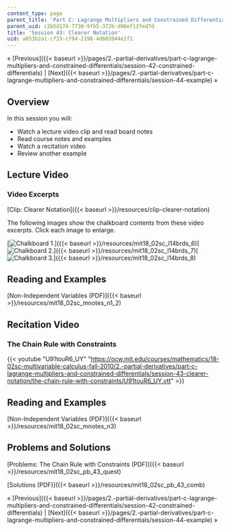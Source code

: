```yaml
---
content_type: page
parent_title: 'Part C: Lagrange Multipliers and Constrained Differentials'
parent_uid: c2b5d174-7730-9fb5-372b-d98ef12fed7d
title: 'Session 43: Clearer Notation'
uid: a853b2a1-cf33-cf94-2198-4d602044e1f1
---
```


« [Previous]({{< baseurl >}}/pages/2.-partial-derivatives/part-c-lagrange-multipliers-and-constrained-differentials/session-42-constrained-differentials) | [Next]({{< baseurl >}}/pages/2.-partial-derivatives/part-c-lagrange-multipliers-and-constrained-differentials/session-44-example) »

Overview
--------

In this session you will:

*   Watch a lecture video clip and read board notes
*   Read course notes and examples
*   Watch a recitation video
*   Review another example

Lecture Video
-------------

### Video Excerpts

[Clip: Clearer Notation]({{< baseurl >}}/resources/clip-clearer-notation)

The following images show the chalkboard contents from these video excerpts. Click each image to enlarge.

[![Chalkboard 1.](BASEURL_PLACEHOLDER/resources/mit18_02sc_l14brds_6a)]({{< baseurl >}}/resources/mit18_02sc_l14brds_6)[![Chalkboard 2.](BASEURL_PLACEHOLDER/resources/mit18_02sc_l14brds_7a)]({{< baseurl >}}/resources/mit18_02sc_l14brds_7)[![Chalkboard 3.](BASEURL_PLACEHOLDER/resources/mit18_02sc_l14brds_8a)]({{< baseurl >}}/resources/mit18_02sc_l14brds_8)

Reading and Examples
--------------------

[Non-Independent Variables (PDF)]({{< baseurl >}}/resources/mit18_02sc_mnotes_n1_2)

Recitation Video
----------------

### The Chain Rule with Constraints

{{< youtube "U91touR6_UY" "https://ocw.mit.edu/courses/mathematics/18-02sc-multivariable-calculus-fall-2010/2.-partial-derivatives/part-c-lagrange-multipliers-and-constrained-differentials/session-43-clearer-notation/the-chain-rule-with-constraints/U91touR6_UY.vtt" >}}

Reading and Examples
--------------------

[Non-Independent Variables (PDF)]({{< baseurl >}}/resources/mit18_02sc_mnotes_n3)

Problems and Solutions
----------------------

[Problems: The Chain Rule with Constraints (PDF)]({{< baseurl >}}/resources/mit18_02sc_pb_43_quest)

[Solutions (PDF)]({{< baseurl >}}/resources/mit18_02sc_pb_43_comb)

« [Previous]({{< baseurl >}}/pages/2.-partial-derivatives/part-c-lagrange-multipliers-and-constrained-differentials/session-42-constrained-differentials) | [Next]({{< baseurl >}}/pages/2.-partial-derivatives/part-c-lagrange-multipliers-and-constrained-differentials/session-44-example) »